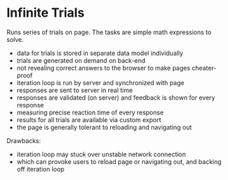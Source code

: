# Infinite Trials

Runs series of trials on page.
The tasks are simple math expressions to solve.

- data for trials is stored in separate data model individually
- trials are generated on demand on back-end
- not revealing correct answers to the browser to make pages cheater-proof
- iteration loop is run by server and synchronized with page
- responses are sent to server in real time
- responses are validated (on server) and feedback is shown for every response
- measuring precise reaction time of every response
- results for all trials are available via custom export
- the page is generally tolerant to reloading and navigating out

Drawbacks:
- iteration loop may stuck over unstable network connection
- which can provoke users to reload page or navigating out, and backing off iteration loop